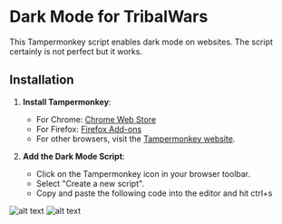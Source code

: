 
# Dark Mode for TribalWars

This Tampermonkey script enables dark mode on websites. The script certainly is not perfect but it works.

## Installation

1. **Install Tampermonkey**:
   - For Chrome: [Chrome Web Store](https://chrome.google.com/webstore/detail/tampermonkey/dhdgffkkebhmipfmgdfohbdgklljfoed)
   - For Firefox: [Firefox Add-ons](https://addons.mozilla.org/en-US/firefox/addon/tampermonkey/)
   - For other browsers, visit the [Tampermonkey website](https://www.tampermonkey.net/).

2. **Add the Dark Mode Script**:
   - Click on the Tampermonkey icon in your browser toolbar.
   - Select "Create a new script".
   - Copy and paste the following code into the editor and hit ctrl+s

 ![alt text]( https://i.imgur.com/2p2HD9n.png "1")
 ![alt text]( https://i.imgur.com/ErVdXLo.png "2")
